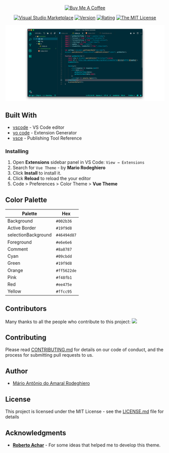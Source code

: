 <div align="center">

<a href="https://www.buymeacoffee.com/vuetheme" target="_blank"><img src="https://cdn.buymeacoffee.com/buttons/v2/default-yellow.png" alt="Buy Me A Coffee" style="height: 60px !important;width: 217px !important;" ></a>

[![Visual Studio Marketplace](https://vsmarketplacebadge.apphb.com/installs-short/mariorodeghiero.vue-theme.svg?style=flat-square)](https://marketplace.visualstudio.com/items?itemName=mariorodeghiero.vue-theme)
[![Version](https://vsmarketplacebadge.apphb.com/version-short/mariorodeghiero.vue-theme.svg)](https://marketplace.visualstudio.com/items?itemName=mariorodeghiero.vue-theme)
[![Rating](https://vsmarketplacebadge.apphb.com/rating-short/mariorodeghiero.vue-theme.svg)](https://marketplace.visualstudio.com/items?itemName=mariorodeghiero.vue-theme)
[![The MIT License](https://img.shields.io/badge/license-MIT-blue.svg?style=flat-square)](http://opensource.org/licenses/MIT)


</div>

<div align="center">

![Example running](images/example.png)

</div>


## Built With

- [vscode](https://code.visualstudio.com/download) - VS Code editor
- [yo code](https://code.visualstudio.com/docs/extensions/yocode) - Extension Generator
- [vsce](https://code.visualstudio.com/docs/extensions/publish-extension) - Publishing Tool Reference

### Installing

1.  Open **Extensions** sidebar panel in VS Code: `View → Extensions`
2.  Search for `Vue Theme` - by **Mario Rodeghiero**
3.  Click **Install** to install it.
4.  Click **Reload** to reload the your editor
5.  Code > Preferences > Color Theme > **Vue Theme**

## Color Palette

Palette      | Hex       
---          | ---       
Background   | `#002b36` 
Active Border | `#19f9d8`
selectionBackground    | `#46494d87`
Foreground   | `#e6e6e6`
Comment      | `#8a8787`
Cyan         | `#09cbdd`
Green        | `#19f9d8`
Orange       | `#ff5622de`
Pink         | `#f48fb1`
Red          | `#ee475e`
Yellow       | `#ffcc95`


## Contributors

Many thanks to all the people who contribute to this project:
<a href="https://opencollective.com/vue-theme"><img src="https://opencollective.com/vue-theme/contributors.svg?width=890" /></a>

## Contributing

Please read [CONTRIBUTING.md](CONTRIBUTING.md) for details on our code of conduct, and the process for submitting pull requests to us.

## Author

- [Mário Antônio do Amaral Rodeghiero](https://github.com/mariorodeghiero)

## License

This project is licensed under the MIT License - see the [LICENSE.md](LICENSE.md) file for details

## Acknowledgments

- [**Roberto Achar**](https://github.com/robertoachar) - For some ideas that helped me to develop this theme.
